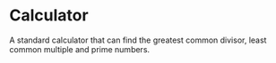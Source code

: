 # Calculator
A standard calculator that can find the greatest common divisor, least common multiple and prime numbers. 
